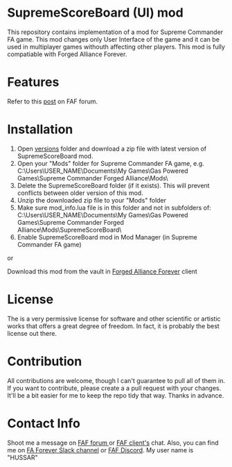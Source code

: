 # SupremeScoreBoard (UI) mod

This repository contains implementation of a mod for Supreme Commander FA game. This mod changes only User Interface of the game and it can be used in multiplayer games withouth affecting other players. This mod is fully compatiable with Forged Alliance Forever.

# Features
Refer to this <a href="http://forums.faforever.com/viewtopic.php?f=41&t=10887" target="_blank">post</a> on FAF forum.  

# Installation

1. Open <a href="https://github.com/FA-mods/SupremeScoreBoard/tree/master/versions" target="_blank">versions</a> folder and download a zip file with latest version of SupremeScoreBoard mod.
2. Open your "Mods" folder for Supreme Commander FA game, e.g.
C:\Users\USER_NAME\Documents\My Games\Gas Powered Games\Supreme Commander Forged Alliance\Mods\
3. Delete the SupremeScoreBoard folder (if it exists). This will prevent conflicts between older version of this mod.
4. Unzip the downloaded zip file to your "Mods" folder 
5. Make sure mod_info.lua file is in this folder and not in subfolders of:
C:\Users\USER_NAME\Documents\My Games\Gas Powered Games\Supreme Commander Forged Alliance\Mods\SupremeScoreBoard\
6. Enable SupremeScoreBoard mod in Mod Manager (in Supreme Commander FA game)

or

Download this mod from the vault in <a href="https://www.faforever.com/client" target="_blank">Forged Alliance Forever</a> client

# License
The is a very permissive license for software and other scientific or artistic works that offers a great degree of freedom. In fact, it is probably the best license out there. 

# Contribution

All contributions are welcome, though I can't guarantee to pull all of them in. If you want to contribute, please create a a pull request with your changes. It'll be a bit easier for me to keep the repo tidy that way.
Thanks in advance.

# Contact Info
Shoot me a message on <a href="http://forums.faforever.com/memberlist.php?mode=viewprofile&u=9827" target="_blank">FAF forum </a> or <a href="https://www.faforever.com/client" target="_blank"> FAF client's</a> chat. Also, you can find me on <a href="faforever.slack.com" target="_blank">FA Forever Slack channel</a> or <a href="https://discord.gg/hgvj6Af" target="_blank">FAF Discord</a>. My user name is "HUSSAR"


